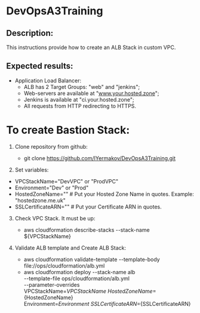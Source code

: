 # DevOpsA3Training

## Description:
This instructions provide how to create an ALB Stack in custom VPC.

## Expected results:
- Application Load Balancer:
  * ALB has 2 Target Groups: "web" and "jenkins";
  * Web-servers are available at "www.your.hosted.zone";
  * Jenkins is available at "ci.your.hosted.zone";
  * All requests from HTTP redirecting to HTTPS.


# To create Bastion Stack:

1. Clone repository from github:
   - git clone https://github.com/IYermakov/DevOpsA3Training.git

2. Set variables:
  - VPCStackName="DevVPC" or "ProdVPC"
  - Environment="Dev" or "Prod"
  - HostedZoneName="" # Put your Hosted Zone Name in quotes. Example: "hostedzone.me.uk"
  - SSLCertificateARN="" # Put your Certificate ARN in quotes.

3. Check VPC Stack. It must be up:
   - aws cloudformation describe-stacks --stack-name ${VPCStackName}

4. Validate ALB template and Create ALB Stack:
      - aws cloudformation validate-template --template-body \
        file://ops/cloudformation/alb.yml
      - aws cloudformation deploy --stack-name alb \
                                  --template-file ops/cloudformation/alb.yml \
                                  --parameter-overrides VPCStackName=${VPCStackName} \
                                                        HostedZoneName=${HostedZoneName} \
                                                        Environment=${Environment} \
                                                        SSLCertificateARN=${SSLCertificateARN}
